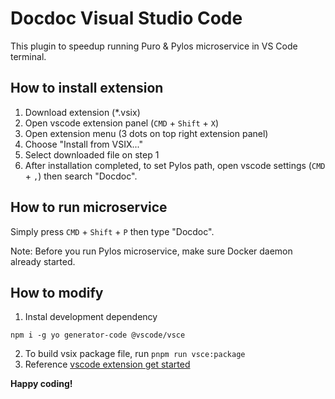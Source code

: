 # Docdoc Visual Studio Code

This plugin to speedup running Puro &amp; Pylos microservice in VS Code terminal.

## How to install extension

1. Download extension (\*.vsix)
2. Open vscode extension panel (`CMD` + `Shift` + `X`)
3. Open extension menu (3 dots on top right extension panel)
4. Choose "Install from VSIX..."
5. Select downloaded file on step 1
6. After installation completed, to set Pylos path, open vscode settings (`CMD` + `,`) then search "Docdoc".

## How to run microservice

Simply press `CMD` + `Shift` + `P` then type "Docdoc".

Note: Before you run Pylos microservice, make sure Docker daemon already started.

## How to modify

1. Instal development dependency

```
npm i -g yo generator-code @vscode/vsce
```

2. To build vsix package file, run `pnpm run vsce:package`
3. Reference [vscode extension get started](https://code.visualstudio.com/api/get-started/your-first-extension)

**Happy coding!**
